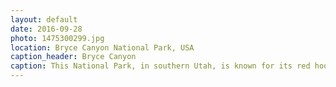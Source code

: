 ```yaml
---
layout: default
date: 2016-09-28
photo: 1475300299.jpg
location: Bryce Canyon National Park, USA
caption_header: Bryce Canyon
caption: This National Park, in southern Utah, is known for its red hoodoos. Those spires are rocks shaped by ice and water over the last centuries.
---
```

